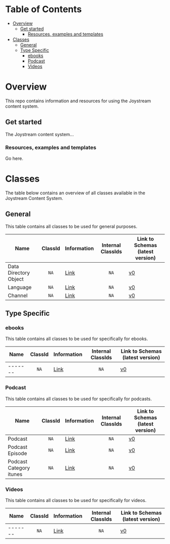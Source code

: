 Table of Contents
=================

<!-- TOC START min:1 max:3 link:true asterisk:false update:true -->
- [Overview](#overview)
  - [Get started](#get-started)
    - [Resources, examples and templates](#resources-examples-and-templates)
- [Classes](#classes)
  - [General](#general)
  - [Type Specific](#type-specific)
    - [ebooks](#ebooks)
    - [Podcast](#podcast)
    - [Videos](#videos)
<!-- TOC END -->

# Overview

This repo contains information and resources for using the Joystream content system.

## Get started

The Joystream content system...

### Resources, examples and templates

Go here.

# Classes
The table below contains an overview of all classes available in the Joystream Content System.

## General

This table contains all classes to be used for general purposes.

|     Name                |ClassId| Information                                         |Internal ClassIds| Link to Schemas (latest version)                     |
|-------------------------|:-----:|-----------------------------------------------------|:---------------:|------------------------------------------------------|
|Data Directory Object    | `NA`  |[Link](classes/general/data-directory-object.md)     |      `NA`       |[v0](schemas/general/data-directory-object.md)        |
|Language                 | `NA`  |[Link](classes/general/language.md)                  |      `NA`       |[v0](schemas/general/language.md)                     |
|Channel                  | `NA`  |[Link](classes/general/channel.md)                   |      `NA`       |[v0](schemas/general/channel.md)                      |

## Type Specific

### ebooks
This table contains all classes to be used for specifically for ebooks.

|     Name                |ClassId| Information                                         |Internal ClassIds| Link to Schemas (latest version)                     |
|-------------------------|:-----:|-----------------------------------------------------|:---------------:|------------------------------------------------------|
|-------                  | `NA`  |[Link](classes/podcast/-------.md)                   |      `NA`       |[v0](schemas/-------/-------.md)                      |

### Podcast

This table contains all classes to be used for specifically for podcasts.

|     Name                |ClassId| Information                                         |Internal ClassIds| Link to Schemas (latest version)                     |
|-------------------------|:-----:|-----------------------------------------------------|:---------------:|------------------------------------------------------|
|Podcast                  | `NA`  |[Link](classes/podcast/podcast.md)                   |      `NA`       |[v0](schemas/podcast/podcast.md)                      |
|Podcast Episode          | `NA`  |[Link](classes/podcast/podcast-episode.md)           |      `NA`       |[v0](schemas/podcast/podcast-episode.md)              |
|Podcast Category itunes  | `NA`  |[Link](classes/podcast/podcast-category-itunes.md)   |      `NA`       |[v0](schemas/podcast/podcast-category-itunes.md)      |

### Videos
This table contains all classes to be used for specifically for videos.

|     Name                |ClassId| Information                                         |Internal ClassIds| Link to Schemas (latest version)                     |
|-------------------------|:-----:|-----------------------------------------------------|:---------------:|------------------------------------------------------|
|-------                  | `NA`  |[Link](classes/-------/-------.md)                   |      `NA`       |[v0](schemas/-------/-------.md)                      |
